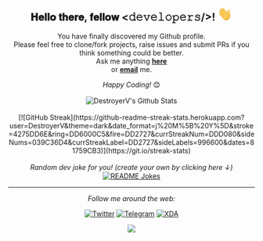 <div align="center">
<h2> 𝐇𝐞𝐥𝐥𝐨 𝐭𝐡𝐞𝐫𝐞, 𝐟𝐞𝐥𝐥𝐨𝐰 <𝚍𝚎𝚟𝚎𝚕𝚘𝚙𝚎𝚛𝚜/>! <img src="https://github.com/ABSphreak/ABSphreak/blob/master/gifs/Hi.gif" width="30px"></h2>

<div align="center">

You have finally discovered my Github profile. <br>
Please feel free to clone/fork projects, raise issues and submit PRs if you think something could be better. <br>
Ask me anything <a href="https://telegram.dog/DESTROYERV"><b>here</b></a><br>
or <a href="mailto:mishravaibhav12321@gmail.com"><b>email</b></a> me.

<i>Happy Coding!</i> 😊

</div>

<div align="center">

<img align="center" src="https://github-readme-stats.vercel.app/api?username=DestroyerV&include_all_commits=true&count_private=true&show_icons=true&line_height=20&title_color=7A7ADB&icon_color=2234AE&text_color=D3D3D3&bg_color=0,000000,130F40" alt="DestroyerV's Github Stats">

</br>
</br>
[![GitHub Streak](https://github-readme-streak-stats.herokuapp.com?user=DestroyerV&theme=dark&date_format=j%20M%5B%20Y%5D&stroke=4275DD6E&ring=DD6000C5&fire=DD2727&currStreakNum=DDD080&sideNums=039C36D4&currStreakLabel=DD2727&sideLabels=996600&dates=81759CB3)](https://git.io/streak-stats)
<br>
<br>
<i>Random dev joke for you! (create your own by clicking here ↓)</i><br>
<a href="https://readme-jokes.vercel.app"><img align="center" src="https://readme-jokes.vercel.app/api?bgColor=%23073b4c&textColor=%2306d6a0&aColor=%2306d6a0&borderColor=%2306d6a0" alt="README Jokes"></a>

---

<i>Follow me around the web:</i><br>


<a href="https://twitter.com/DESTROYER__V?t=z6nnsyman9Q80TtoPv-h3A&s=09" target="_blank"><img src="https://img.shields.io/badge/Twitter-blue.svg?&style=flat-square&logo=twitter&logoColor=white" alt="Twitter"></a>
<a href="https://telegram.dog/DESTROYERV" target="_blank"><img src="https://img.shields.io/badge/Telegram-blueviolet.svg?&style=flat-square&logo=telegram&logoColor=white" alt="Telegram"></a>
<a href="https://forum.xda-developers.com/m/destroyer_v.11763307/" target="_blank"><img src="https://img.shields.io/badge/XDA-black.svg?&style=flat-square&logo=xda-developers" alt="XDA"></a>

</div>

<p align="center">
  <img src="https://capsule-render.vercel.app/api?type=waving&color=gradient&height=60&section=footer"/>
</p>
